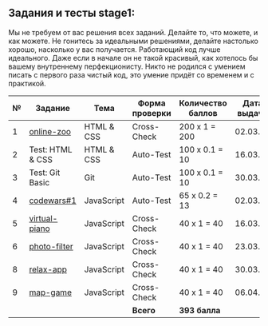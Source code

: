 ## Задания и тесты stage1:

Мы не требуем от вас решения всех заданий. Делайте то, что можете, и как можете. Не гонитесь за идеальными решениями, делайте настолько хорошо, насколько у вас получается. Работающий код лучше идеального. Даже если в начале он не такой красивый, как хотелось бы вашему внутреннему перфекционисту. Никто не родился с умением писать с первого раза чистый код, это умение придёт со временем и с практикой. 

| № | Задание                               | Тема     |Форма проверки|Количество баллов|Дата выдачи|Deadline|
| - | ------------------------------------- | -------- | ------------ | --------------- | --------- |------- |
| 1 |[online-zoo](tasks/online-zoo.md)      |HTML & CSS| Cross-Check  | 200 х 1 = 200   | 02.03.21  |05.04.21|
| 2 |Test: HTML & CSS                       |HTML & CSS| Auto-Test    | 100 х 0.1 = 10  | 16.03.21  |22.03.21|
| 3 |Test: Git Basic                        |Git       | Auto-Test    | 100 х 0.1 = 10  | 30.03.21  |05.04.21|
| 4 |[codewars#1](tasks/codewars.md)        |JavaScript| Auto-Test    | 65 х 0.2 = 13   | 02.03.21  |29.03.21|
| 5 |[virtual-piano](tasks/virtual-piano.md)|JavaScript| Cross-Check  | 40 х 1 = 40     | 16.03.21  |22.03.21|
| 6 |[photo-filter](tasks/photo-filter.md)  |JavaScript| Cross-Check  | 40 х 1 = 40     | 23.03.21  |29.03.21|
| 8 |[relax-app](tasks/relax-app.md)        |JavaScript| Cross-Check  | 40 х 1 = 40     | 30.03.21  |05.04.21|
| 9 |[map-game](tasks/map-game.md)          |JavaScript| Cross-Check  | 40 х 1 = 40     | 06.04.21  |12.04.21|
|   |                                       |          | **Всего**    | **393 балла**   |           |        |
